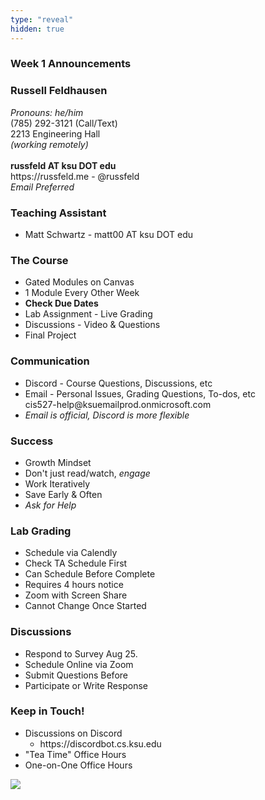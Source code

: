 ```yaml
---
type: "reveal"
hidden: true
---
```


<section>
	<h3>Week 1 Announcements</h3>
</section>
<section>
	<h3>Russell Feldhausen</h3>
	<p>
	  <i>Pronouns: he/him</i><br>
		(785) 292-3121 (Call/Text)<br>
		2213 Engineering Hall<br>
		<i>(working remotely)</i><br>
		<br>
		<b>russfeld AT ksu DOT edu</b><br>
		https://russfeld.me  -  @russfeld<br>
		<i>Email Preferred</i>
	</p>
</section>
<section>
	<h3>Teaching Assistant</h3>
	<ul>
		<li>Matt Schwartz - matt00 AT ksu DOT edu</li>
	</ul>
</section>
<section>
	<h3>The Course</h3>
	<ul>
		<li>Gated Modules on Canvas</li>
		<li>1 Module Every Other Week</li>
		<li><b>Check Due Dates</b></li>
		<li>Lab Assignment - Live Grading</li>
		<li>Discussions - Video & Questions</li>
		<li>Final Project</li>
	</ul>
</section>
<section>
	<h3>Communication</h3>
	<ul>
		<li>Discord - Course Questions, Discussions, etc</li>
		<li>Email - Personal Issues, Grading Questions, To-dos, etc<br>cis527-help@ksuemailprod.onmicrosoft.com</li>
		<li><i>Email is official, Discord is more flexible</i></li>
	</ul>
</section>
<section>
	<h3>Success</h3>
	<ul>
		<li>Growth Mindset</li>
		<li>Don't just read/watch, <i>engage</i></li>
		<li>Work Iteratively</li>
		<li>Save Early & Often</li>
		<li><i>Ask for Help</i></li>
	</ul>
</section>
<section>
	<h3>Lab Grading</h3>
	<ul>
		<li>Schedule via Calendly</li>
		<li>Check TA Schedule First</li>
		<li>Can Schedule Before Complete</li>
		<li>Requires 4 hours notice</li>
		<li>Zoom with Screen Share</li>
		<li>Cannot Change Once Started</li>
	</ul>
</section>
<section>
	<h3>Discussions</h3>
	<ul>
		<li>Respond to Survey Aug 25.</li>
		<li>Schedule Online via Zoom</li>
		<li>Submit Questions Before</li>
		<li>Participate or Write Response</li>
	</ul>
</section>
<section>
	<h3>Keep in Touch!</h3>
	<ul>
	  <li>Discussions on Discord<ul>
	  <li>https://discordbot.cs.ksu.edu</li>
	  </ul></li>
	  <li>"Tea Time" Office Hours</li>
	  <li>One-on-One Office Hours</li>
	</ul>
</section>
<section>
  <img class="stretch" src="https://media.giphy.com/media/j1Xyt3DHfJcmk/giphy.gif">
</section>